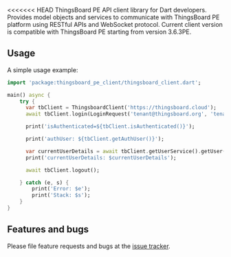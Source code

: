 <<<<<<< HEAD
ThingsBoard PE API client library for Dart developers. Provides model objects and services to communicate with ThingsBoard PE platform using RESTful APIs and WebSocket protocol.
Current client version is compatible with ThingsBoard PE starting from version 3.6.3PE.

## Usage

A simple usage example:

```dart
import 'package:thingsboard_pe_client/thingsboard_client.dart';

main() async {
    try {
      var tbClient = ThingsboardClient('https://thingsboard.cloud');
      await tbClient.login(LoginRequest('tenant@thingsboard.org', 'tenant'));

      print('isAuthenticated=${tbClient.isAuthenticated()}');

      print('authUser: ${tbClient.getAuthUser()}');

      var currentUserDetails = await tbClient.getUserService().getUser();
      print('currentUserDetails: $currentUserDetails');

      await tbClient.logout();

    } catch (e, s) {
        print('Error: $e');
        print('Stack: $s');
    }
}
```

## Features and bugs

Please file feature requests and bugs at the [issue tracker][tracker].

[tracker]: https://github.com/thingsboard/dart_thingsboard_pe_client/issues
